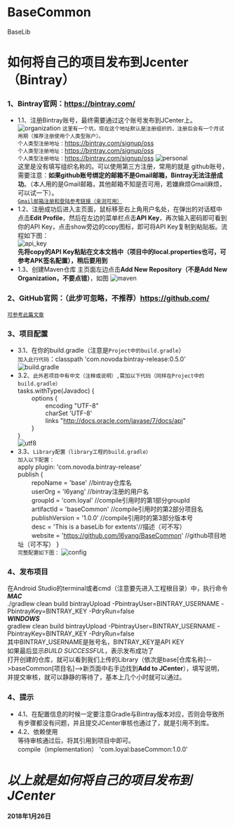 # BaseCommon
BaseLib
# 如何将自己的项目发布到Jcenter（Bintray）
<!--##### 一、准备工作-->
### 1、Bintray官网：https://bintray.com/
* 1.1、注册Bintray账号，最终需要通过这个账号发布到JCenter上。
![organization](https://github.com/l6yang/BaseCommon/blob/master/images/organization.png?raw=true)
`这里有一个坑，现在这个地址默认是注册组织的，注册后会有一个月试用期（推荐注册使用个人类型账户）。`
<br>`个人类型注册地址：`https://bintray.com/signup/oss
<br>`个人类型注册地址：`https://bintray.com/signup/oss
<br>`个人类型注册地址：`https://bintray.com/signup/oss
![personal](https://github.com/l6yang/BaseCommon/blob/master/images/personal.png?raw=true)
<br>这里是没有填写组织名称的。可以使用第三方注册，常用的就是 github账号，需要注意：**如果github账号绑定的邮箱不是Gmail邮箱，Bintray无法注册成功**。（本人用的是Gmail邮箱，其他邮箱不知是否可用，若嫌麻烦Gmail麻烦，可以试一下）。
<br>[`Gmail邮箱注册和登陆参考链接（亲测可用）`](https://jingyan.baidu.com/article/36d6ed1f63b9831bce48837f.html)
* 1.2、注册成功后进入主页面，鼠标移至右上角用户名处，在弹出的对话框中点击**Edit Profile**，然后在左边的菜单栏点击**API Key**，再次输入密码即可看到你的API Key，点击show旁边的copy图标，即可将API Key复制到粘贴板。流程如下图：<br>
![api_key](https://github.com/l6yang/BaseCommon/blob/master/images/api_key.png?raw=true) 
<br>**先将copy的API Key粘贴在文本文档中（项目中的local.properties也可，可参考APK签名配置），稍后要用到**
* 1.3、创建Maven仓库
主页面左边点击**Add New Repository（不是Add New Organization，不要点错）**，如图
![maven](https://github.com/l6yang/BaseCommon/blob/master/images/maven.png?raw=true) 
### 2、GitHub官网：（此步可忽略，不推荐）https://github.com/
[`可参考此篇文章`](http://blog.csdn.net/p10010/article/details/51336332)
### 3、项目配置
* 3.1、在你的build.gradle（注意是`Project中的build.gradle`）
<br>`加入此行代码`：classpath 'com.novoda:bintray-release:0.5.0'
<br>![build.gradle](https://github.com/l6yang/BaseCommon/blob/master/images/build.png?raw=true)
* 3.2、`此外若项目中有中文（注释或说明）,需加以下代码（同样在Project中的build.gradle）`
<br>tasks.withType(Javadoc) {
<br>&nbsp;&nbsp;&nbsp;&nbsp;&nbsp;&nbsp;&nbsp;&nbsp;options {
<br>&nbsp;&nbsp;&nbsp;&nbsp;&nbsp;&nbsp;&nbsp;&nbsp;&nbsp;&nbsp;&nbsp;&nbsp;&nbsp;&nbsp;&nbsp;&nbsp;encoding "UTF-8"
<br>&nbsp;&nbsp;&nbsp;&nbsp;&nbsp;&nbsp;&nbsp;&nbsp;&nbsp;&nbsp;&nbsp;&nbsp;&nbsp;&nbsp;&nbsp;&nbsp;charSet 'UTF-8'
<br>&nbsp;&nbsp;&nbsp;&nbsp;&nbsp;&nbsp;&nbsp;&nbsp;&nbsp;&nbsp;&nbsp;&nbsp;&nbsp;&nbsp;&nbsp;&nbsp;links "http://docs.oracle.com/javase/7/docs/api"
<br>&nbsp;&nbsp;&nbsp;&nbsp;&nbsp;&nbsp;&nbsp;&nbsp;}<br>}
<br>![utf8](https://github.com/l6yang/BaseCommon/blob/master/images/utf8.png?raw=true)
* 3.3、`Library配置（library工程的build.gradle）`
<br>`加入以下配置：`
<br>apply plugin: 'com.novoda.bintray-release'
<br>publish {
<br>&nbsp;&nbsp;&nbsp;&nbsp;&nbsp;&nbsp;&nbsp;&nbsp;repoName = 'base'           //bintray仓库名
<br>&nbsp;&nbsp;&nbsp;&nbsp;&nbsp;&nbsp;&nbsp;&nbsp;userOrg = 'l6yang'           //bintray注册的用户名
<br>&nbsp;&nbsp;&nbsp;&nbsp;&nbsp;&nbsp;&nbsp;&nbsp;groupId = 'com.loyal'            //compile引用时的第1部分groupId
<br>&nbsp;&nbsp;&nbsp;&nbsp;&nbsp;&nbsp;&nbsp;&nbsp;artifactId = 'baseCommon'       //compile引用时的第2部分项目名
<br>&nbsp;&nbsp;&nbsp;&nbsp;&nbsp;&nbsp;&nbsp;&nbsp;publishVersion = '1.0.0'       //compile引用时的第3部分版本号
<br>&nbsp;&nbsp;&nbsp;&nbsp;&nbsp;&nbsp;&nbsp;&nbsp;desc = 'This is a baseLib for extents'//描述（可不写）
<br>&nbsp;&nbsp;&nbsp;&nbsp;&nbsp;&nbsp;&nbsp;&nbsp;website = 'https://github.com/l6yang/BaseCommon' //github项目地址（可不写）
}
<br>`完整配置如下图：`
![config](https://github.com/l6yang/BaseCommon/blob/master/images/config.png?raw=true)
### 4、发布项目
在Android Studio的terminal或者cmd（注意要先进入工程根目录）中，执行命令
<br>***MAC***
<br>./gradlew clean build bintrayUpload -PbintrayUser=BINTRAY_USERNAME -PbintrayKey=BINTRAY_KEY -PdryRun=false
<br>***WINDOWS***
<br>gradlew clean build bintrayUpload -PbintrayUser=BINTRAY_USERNAME -PbintrayKey=BINTRAY_KEY -PdryRun=false
<br>其中BINTRAY_USERNAME是账号名，BINTRAY_KEY是API KEY
<br>如果最后显示*BUILD SUCCESSFUL*，表示发布成功了
<br>打开创建的仓库，就可以看到我们上传的Library（依次是base[仓库名称]-->baseCommon[项目名]-->新页面中右手边找到**Add to JCenter**），填写说明，并提交审核，就可以静静的等待了，基本上几个小时就可以通过。
### 4、提示
* 4.1、在配置信息的时候一定要注意Gradle与Bintray版本对应，否则会导致所有步骤都没有问题，并且提交JCenter审核也通过了，就是引用不到库。
* 4.2、依赖使用
<br>等待审核通过后，将其引用到项目中即可。
<br>compile（implementation） 'com.loyal:baseCommon:1.0.0'
# ***以上就是如何将自己的项目发布到JCenter***
**2018年1月26日**
